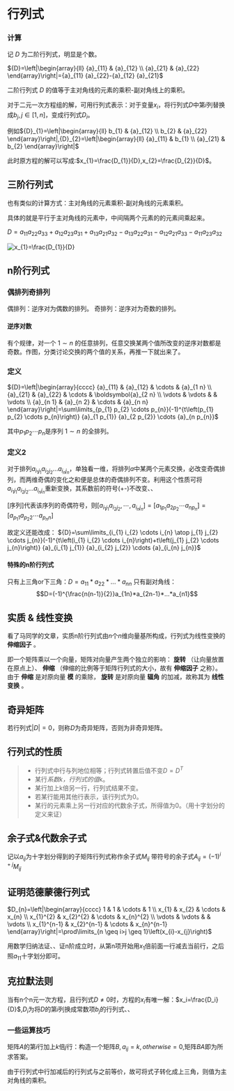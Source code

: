 # 行列式

### 计算

记 $D$ 为二阶行列式，明显是个数。

${D}=\left|\begin{array}{ll}
{a}_{11} & {a}_{12} \\
{a}_{21} & {a}_{22}
\end{array}\right|={a}_{11} {a}_{22}-{a}_{12} {a}_{21}$

二阶行列式 $D$ 的值等于主对角线的元素的乘积-副对角线上的乘积。

对于二元一次方程组的解，可用行列式表示：对于变量$x_i$，将行列式$D$中第$i$列替换成$b_j,j\in[1,n]$，变成行列式$D_i$。

例如${D}_{1}=\left|\begin{array}{ll}
b_{1} & {a}_{12} \\
b_{2} & {a}_{22}
\end{array}\right|,{D}_{2}=\left|\begin{array}{ll}
{a}_{11} & b_{1} \\
{a}_{21} & b_{2}
\end{array}\right|$

此时原方程的解可以写成:$x_{1}=\frac{D_{1}}{D},x_{2}=\frac{D_{2}}{D}$。

## 三阶行列式

也有类似的计算方式：主对角线的元素乘积-副对角线的元素乘积。

具体的就是平行于主对角线的元素中，中间隔两个元素的的元素间乘起来。

$D =a_{11} a_{22} a_{33}+a_{12} a_{23} a_{31}+a_{13} a_{21} a_{32} -a_{13} a_{22} a_{31}-a_{12} a_{21} a_{33}-a_{11} a_{23} a_{32}$

![x_{1}=\frac{D_{1}}{D}][1]



## n阶行列式

### 偶排列奇排列

偶排列：逆序对为偶数的排列。
奇排列：逆序对为奇数的排列。

#### 逆序对数

有个规律，对一个 $1\sim n$ 的任意排列，任意交换某两个值所改变的逆序对数都是奇数。作图，分类讨论交换的两个值的关系，再推一下就出来了。

### 定义

${D}=\left|\begin{array}{cccc}
{a}_{11} & {a}_{12} & \cdots & {a}_{1 n} \\
{a}_{21} & {a}_{22} & \cdots & \boldsymbol{a}_{2 n} \\
\vdots & \vdots & & \vdots \\
{a}_{n 1} & {a}_{n 2} & \cdots & {a}_{n n}
\end{array}\right|=\sum\limits_{p_{1} p_{2} \cdots p_{n}}(-1)^{t\left(p_{1} p_{2} \cdots p_{n}\right)} {a}_{1 p_{1}} {a}_{2 p_{2}} \cdots {a}_{n p_{n}}$

其中$p_{1} p_{2} \cdots p_{n}$是序列 $1\sim n$ 的全排列。

### 定义2

对于排列$a_{i_1j_1}a_{i_2j_2}...a_{i_nj_n}$，单独看一维，将排列$a$中某两个元素交换，必改变奇偶排列，而两维奇偶的变化之和便是总体的奇偶排列不变。利用这个性质可将$a_{i_1j_1}a_{i_2j_2}...a_{i_nj_n}$重新变换，其系数前的符号(+-)不改变、、

[序列]代表该序列的奇偶符号，则$[{a}_{i_{1} j_{1}} {a}_{i_{2} j_{2}}, \cdots, {a}_{i_{n} j_{n}}]=[{a}_{1 p_{1}} {a}_{2 p_{2}} \cdots a_{n p_{n}}]=[{a}_{p_{1} 1} {a}_{p_{2} 2} \cdots {a}_{p_{n} n}]$

故定义还能改成：
${D}=\sum\limits_{i_{1} i_{2} \cdots i_{n} \atop j_{1} j_{2} \cdots j_{n}}(-1)^{t\left(i_{1} i_{2} \cdots i_{n}\right)+t\left(j_{1} j_{2} \cdots j_{n}\right)} {a}_{i_{1} j_{1}} {a}_{i_{2} j_{2}} \cdots {a}_{i_{n} j_{n}}$

#### 特殊的n阶行列式

只有上三角or下三角：$D=a_{11}*a_{22}*...*a_{nn}$
只有副对角线：$$D=(-1)^{\frac{n(n-1)}{2}}a_{1n}*a_{2n-1}*...*a_{n1}$$

## 实质 & 线性变换

看了马同学的文章，实质n阶行列式由$n$个$n$维向量基所构成，行列式为线性变换的 **伸缩因子** 。

即一个矩阵乘以一个向量，矩阵对向量产生两个独立的影响： **旋转** （让向量放置在原点上）、 **伸缩** （伸缩的比例等于矩阵行列式的大小，故有 **伸缩因子** 之称）。由于 **伸缩** 是对原向量 **模** 的乘除， **旋转** 是对原向量 **辐角** 的加减，故称其为 **线性变换** 。

## 奇异矩阵

若行列式$|D|=0$，则称$D$为奇异矩阵，否则为非奇异矩阵。

## 行列式的性质

> * 行列式中行与列地位相等；行列式转置后值不变$D=D^T$
> * 某行*系数k，行列式的值*k。
> * 某行加上k倍另一行，行列式结果不变。
> * 若某行能用其他行表示，该行列式为0。
> * 某行的元素乘上另一行对应的代数余子式，所得值为0。（用十字划分的定义来证）

## 余子式&代数余子式

记以$a_{ij}$为十字划分得到的子矩阵行列式称作余子式$M_{ij}$
带符号的余子式$A_{ij}=(-1)^{i+j}M_{ij}$

## 证明范德蒙德行列式

$D_{n}=\left|\begin{array}{cccc}
1 & 1 & \cdots & 1 \\
x_{1} & x_{2} & \cdots & x_{n} \\
x_{1}^{2} & x_{2}^{2} & \cdots & x_{n}^{2} \\
\vdots & \vdots & & \vdots \\
x_{1}^{n-1} & x_{2}^{n-1} & \cdots & x_{n}^{n-1}
\end{array}\right|=\prod\limits_{n \geq i>j \geq 1}\left(x_{i}-x_{j}\right)$

用数学归纳法证、、证n阶成立时，从第n项开始用$x_1$倍前面一行减去当前行，之后照$a_{11}$十字划分即可。

## 克拉默法则

当有n个n元一次方程，且行列式$D\neq0$时，方程的$x_i$有唯一解：$x_i=\frac{D_i}{D}$,$D_i$为将$D$的第$i$列换成常数项$b_j$的行列式、、

### 一些运算技巧

矩阵$A$的第$i$行加上$k$倍$j$行：构造一个矩阵$B,a_{ij}=k,otherwise=0$,矩阵$BA$即为所求答案。

由于行列式中行加减后的行列式与之前等价，故可将式子转化成上三角，则值为主对角线的乘积。

[1]: http://static.zybuluo.com/kinesis/qy0s700plw6iq2httoppteok/image_1eak0ncqc1dpb1jea8cu1nk1c8rm.png